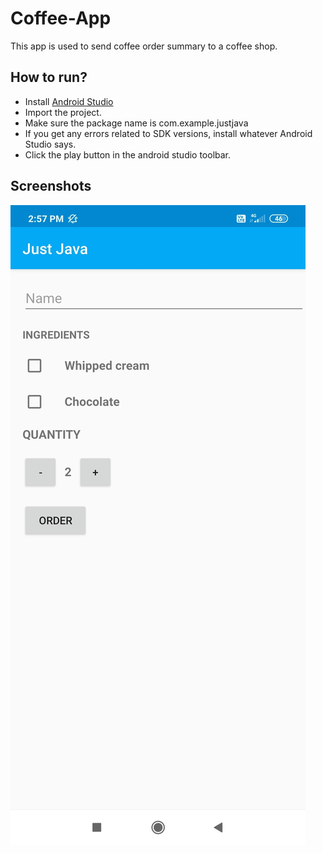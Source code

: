 # Coffee-App

This app is used to send coffee order summary to a coffee shop.

## How to run? 
* Install [Android Studio](https://developer.android.com/studio)
* Import the project.
* Make sure the package name is com.example.justjava
* If you get any errors related to SDK versions, install whatever Android Studio says.
* Click the play button in the android studio toolbar.


## Screenshots
![Screenshot](https://github.com/srujangit123/Coffee-App/blob/master/IMG_20200121_145805.jpg)
